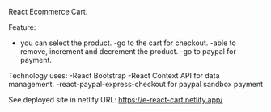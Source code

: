  React Ecommerce Cart.
 
 Feature:
  - you can select the product.
  -go to the cart for checkout.
  -able to remove, increment and decrement the product.
  -go to paypal for payment.
 
 Technology uses:
 -React Bootstrap
 -React Context API for data management.
 -react-paypal-express-checkout for paypal sandbox payment
 
 
 See deployed site in netlify
 URL: https://e-react-cart.netlify.app/
 
